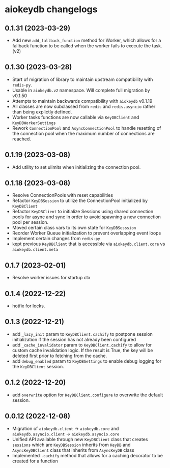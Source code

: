 # aiokeydb changelogs

## 0.1.31 (2023-03-29)
  - Add new `add_fallback_function` method for Worker, which allows for a fallback function to be called when the worker fails to execute the task. (v2)


## 0.1.30 (2023-03-28)
  - Start of migration of library to maintain upstream compatibility
  with `redis-py`.
  - Usable in `aiokeydb.v2` namespace. Will complete full migration by v0.1.50
  - Attempts to maintain backwards compatibility with `aiokeydb` v0.1.19
  - All classes are now subclassed from `redis` and `redis.asyncio` rather than being explictly defined.
  - Worker tasks functions are now callable via `KeyDBClient` and `KeyDBWorkerSettings` 
  - Rework `ConnectionPool` and `AsyncConnectionPool` to handle resetting of the connection pool when the maximum number of connections are reached.


## 0.1.19 (2023-03-08)
  - Add utility to set ulimits when initializing the connection pool.

## 0.1.18 (2023-03-08)
  - Resolve ConnectionPools with reset capabilities
  - Refactor `KeyDBSession` to utilize the ConnectionPool initialized by `KeyDBClient`
  - Refactor `KeyDBClient` to initialize Sessions using shared connection pools for async and sync in order to avoid spawning a new connection pool per session.
  - Moved certain class vars to its own state for `KeyDBSesssion`
  - Reorder Worker Queue initialization to prevent overlapping event loops
  - Implement certain changes from `redis-py`
  - kept previous `KeyDBClient` that is accessible via `aiokeydb.client.core` vs `aiokeydb.client.meta`

## 0.1.7 (2023-02-01)
  - Resolve worker issues for startup ctx

## 0.1.4 (2022-12-22)
  - hotfix for locks.

## 0.1.3 (2022-12-21)
  - add `_lazy_init` param to `KeyDBClient.cachify` to postpone session initialization if the session has not already been configured
  - add `_cache_invalidator` param to `KeyDBClient.cachify` to allow for custom cache invalidation logic. If the result is True, the key will be deleted first prior to fetching from the cache.
  - add `debug_enabled` param to `KeyDBSettings` to enable debug logging for the `KeyDBClient` session.


## 0.1.2 (2022-12-20)
- add `overwrite` option for `KeyDBClient.configure` to overwrite the default session.

## 0.0.12 (2022-12-08)

- Migration of `aiokeydb.client` -> `aiokeydb.core` and `aiokeydb.asyncio.client` -> `aiokeydb.asyncio.core`
- Unified API available through new `KeyDBClient` class that creates `sessions` which are `KeyDBSession` inherits from `KeyDB` and `AsyncKeyDBClient` class that inherits from `AsyncKeyDB` class
- Implemented `.cachify` method that allows for a caching decorator to be created for a function
